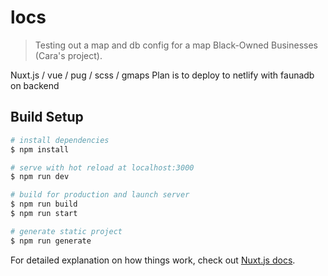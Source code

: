 # locs

> Testing out a map and db config for a map Black-Owned Businesses (Cara's project).

Nuxt.js / vue / pug / scss / gmaps
Plan is to deploy to netlify with faunadb on backend

## Build Setup

```bash
# install dependencies
$ npm install

# serve with hot reload at localhost:3000
$ npm run dev

# build for production and launch server
$ npm run build
$ npm run start

# generate static project
$ npm run generate
```

For detailed explanation on how things work, check out [Nuxt.js docs](https://nuxtjs.org).
